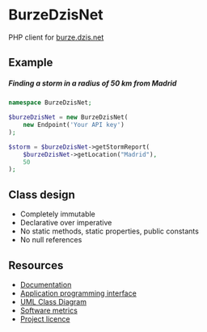 # BurzeDzisNet

PHP client for [burze.dzis.net](https://burze.dzis.net)

## Example

##### Finding a storm in a radius of 50 km from Madrid

```php
namespace BurzeDzisNet;

$burzeDzisNet = new BurzeDzisNet(
    new Endpoint('Your API key')
);

$storm = $burzeDzisNet->getStormReport(
    $burzeDzisNet->getLocation("Madrid"),
    50
);
```

## Class design

- Completely immutable
- Declarative over imperative
- No static methods, static properties, public constants
- No null references

## Resources
- [Documentation](https://github.com/krzysiekpiasecki/BurzeDzisNet/blob/master/doc/Index.md)
- [Application programming interface](https://github.com/krzysiekpiasecki/BurzeDzisNet/blob/master/doc/api/API-documentation.zip)
- [UML Class Diagram](https://github.com/krzysiekpiasecki/BurzeDzisNet/blob/master/doc/ClassDiagram.md)
- [Software metrics](https://github.com/krzysiekpiasecki/BurzeDzisNet/blob/master/doc/SoftwareMetrics.md)
- [Project licence](https://github.com/krzysiekpiasecki/BurzeDzisNet/blob/master/LICENCE.md)
